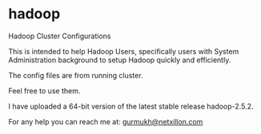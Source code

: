 hadoop
======

Hadoop Cluster Configurations

This is intended to help Hadoop Users, specifically users with System Administration background to setup Hadoop quickly and efficiently.

The config files are from running cluster.

Feel free to use them.

I have uploaded a 64-bit version of the latest stable release hadoop-2.5.2.

For any help you can reach me at: gurmukh@netxillon.com
